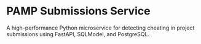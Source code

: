 # PAMP Submissions Service

A high-performance Python microservice for detecting cheating in project submissions using FastAPI, SQLModel, and PostgreSQL.